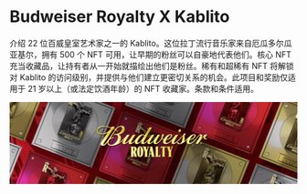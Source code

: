 # Budweiser Royalty X Kablito

介绍 22 位百威皇室艺术家之一的 Kablito。这位拉丁流行音乐家来自厄瓜多尔瓜亚基尔，拥有 500 个 NFT 可用，让早期的粉丝可以自豪地代表他们。核心 NFT 充当收藏品，让持有者从一开始就描绘出他们是粉丝。稀有和超稀有 NFT 将解锁对 Kablito 的访问级别，并提供与他们建立更密切关系的机会。此项目和奖励仅适用于 21 岁以上（或法定饮酒年龄）的 NFT 收藏家。条款和条件适用。

![unnamed](unnamed.png)
